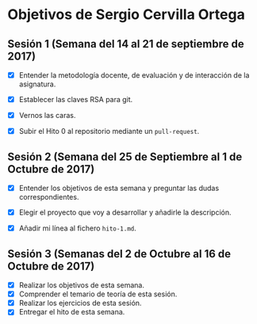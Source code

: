# Objetivos de Sergio Cervilla Ortega

## Sesión 1 (Semana del 14 al 21 de septiembre de 2017)


   * [x] Entender la metodología docente, de evaluación y de interacción de la asignatura.
   * [x] Establecer las claves RSA para git.
   * [x] Vernos las caras.
   * [x] Subir el Hito 0 al repositorio mediante un `pull-request`.


## Sesión 2 (Semana del 25 de Septiembre al 1 de Octubre de 2017)
   * [x] Entender los objetivos de esta semana y preguntar las dudas correspondientes.
   * [x] Elegir el proyecto que voy a desarrollar y añadirle la descripción.
   * [x] Añadir mi línea al fichero `hito-1.md`.


## Sesión 3 (Semanas del 2 de Octubre al 16 de Octubre de 2017)

- [x] Realizar los objetivos de esta semana.
- [x] Comprender el temario de teoría de esta sesión.
- [x] Realizar los ejercicios de esta sesión.
- [x] Entregar el hito de esta semana.

